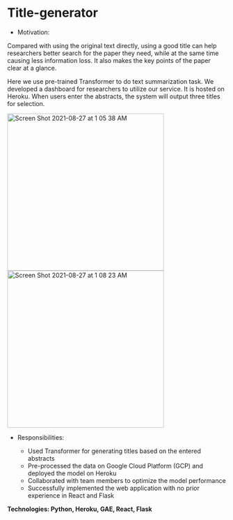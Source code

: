 # Title-generator

* Motivation: 

Compared with using the original text directly, using a good title can help researchers better search for the paper they need, while at the same time causing less information loss. It also makes the key points of the paper clear at a glance.

Here we use pre-trained Transformer to do text summarization task. 
We developed a dashboard for researchers to utilize our service. It is hosted on Heroku.
When users enter the abstracts, the system will output three titles for selection.

<img width="360" alt="Screen Shot 2021-08-27 at 1 05 38 AM" src="https://user-images.githubusercontent.com/12762532/131005831-6b23a6e8-9fdd-434c-abb6-46ee4157c5df.png">

<img width="360" alt="Screen Shot 2021-08-27 at 1 08 23 AM" src="https://user-images.githubusercontent.com/12762532/131005865-82b1206c-6f86-4e4c-95b3-6211d34337f6.png">


* Responsibilities:

  * Used Transformer for generating titles based on the entered abstracts
  * Pre-processed the data on Google Cloud Platform (GCP) and deployed the model on Heroku
  * Collaborated with team members to optimize the model performance
  * Successfully implemented the web application with no prior experience in React and Flask

**Technologies: Python, Heroku, GAE, React, Flask**

